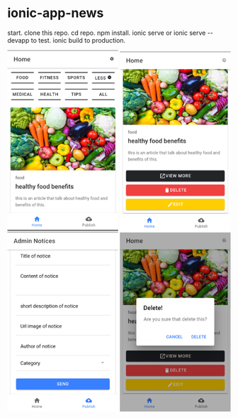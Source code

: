 # ionic-app-news
 start.
 clone this repo.
 cd repo.
 npm install.
 ionic serve or ionic serve --devapp to test.
 ionic build to production.


<img src="https://github.com/luster02/ionic-app-news/blob/master/docs/Screenshot_20191012-202222.png" width="250">
<img src="https://github.com/luster02/ionic-app-news/blob/master/docs/Screenshot_20191012-202236.png" width="250">
<img src="https://github.com/luster02/ionic-app-news/blob/master/docs/Screenshot_20191012-202246.png" width="250">
<img src="https://github.com/luster02/ionic-app-news/blob/master/docs/Screenshot_20191012-202302.png" width="250">
